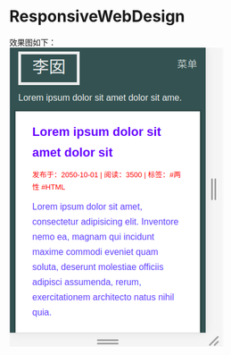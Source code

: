 # ResponsiveWebDesign
效果图如下：<br/>
![](https://github.com/lishundi/ResponsiveWebDesign/blob/master/%E6%89%8B%E6%9C%BA%E7%AB%AF%E6%95%88%E6%9E%9C.png)
